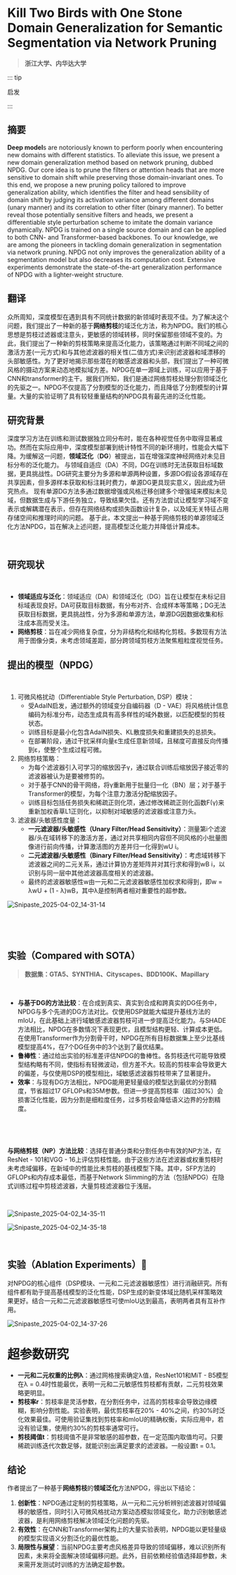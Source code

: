 # Kill Two Birds with One Stone Domain Generalization for Semantic Segmentation via Network Pruning

<ArticleMetadata/>


> **浙江大学、内华达大学**

::: tip

启发

:::

## 摘要

**Deep model**s are notoriously known to perform poorly when encountering new domains with different statistics. To alleviate this issue, we present a new domain generalization method based on network pruning, dubbed NPDG. Our core idea is to prune the filters or attention heads that are more sensitive to domain shift while preserving those domain-invariant ones. To this end, we propose a new pruning policy tailored to improve generalization ability, which identifies the filter and head sensibility of domain shift by judging its activation variance among different domains (unary manner) and its correlation to other filter (binary manner). To better reveal those potentially sensitive filters and heads, we present a differentiable style perturbation scheme to imitate the domain variance dynamically. NPDG is trained on a single source domain and can be applied to both CNN- and Transformer-based backbones. To our knowledge, we are among the pioneers in tackling domain generalization in segmentation via network pruning. NPDG not only improves the generalization ability of a segmentation model but also decreases its computation cost. Extensive experiments demonstrate the state-of-the-art generalization performance of NPDG with a lighter-weight structure.

## 翻译

众所周知，深度模型在遇到具有不同统计数据的新领域时表现不佳。为了解决这个问题，我们提出了一种新的基于**网络剪枝**的域泛化方法，称为NPDG。我们的核心思想是剪枝过滤器或注意头，更敏感的领域转移，同时保留那些领域不变的。为此，我们提出了一种新的剪枝策略来提高泛化能力，该策略通过判断不同域之间的激活方差(一元方式)和与其他滤波器的相关性(二值方式)来识别滤波器和域漂移的头部敏感性。为了更好地揭示那些潜在的敏感滤波器和头部，我们提出了一种可微风格的摄动方案来动态地模拟域方差。NPDG在单一源域上训练，可以应用于基于CNN和transformer的主干。据我们所知，我们是通过网络剪枝处理分割领域泛化的先驱之一。NPDG不仅提高了分割模型的泛化能力，而且降低了分割模型的计算量。大量的实验证明了具有较轻重量结构的NPDG具有最先进的泛化性能。

## 研究背景

‍深度学习方法在训练和测试数据独立同分布时，能在各种视觉任务中取得显著成功。然而在实际应用中，深度模型部署到统计特性不同的新环境时，性能会大幅下降。为缓解这一问题，**领域泛化**（**DG**）被提出，旨在增强深度神经网络对未见目标分布的泛化能力。 与领域自适应（DA）不同，DG在训练时无法获取目标域数据，更具挑战性。DG研究主要分为多源和单源两种设置，多源DG假设各源域存在共享因素，但多源样本获取和标注耗时费力，单源DG更具现实意义，因此成为研究热点。 现有单源DG方法多通过数据增强或风格迁移创建多个增强域来模拟未见域，但数据生成与下游任务独立，导致结果欠佳。还有方法尝试让模型学习域不变表示或解耦潜在表示，但存在网络结构或损失函数设计复杂，以及域无关特征占用存储空间和推理时间的问题。 基于此，本文提出一种基于网络剪枝的单源领域泛化方法NPDG，旨在解决上述问题，提高模型泛化能力并降低计算成本。 

‍

## 研究现状

‍

- **领域适应与泛化**：领域适应（DA）和领域泛化（DG）旨在让模型在未标记目标域表现良好。DA可获取目标数据，有分布对齐、合成样本等策略；DG无法获取目标数据，更具挑战性，分为多源和单源方法，单源DG因数据收集和标注成本高而受关注。
- **网络剪枝**：旨在减少网络复杂度，分为非结构化和结构化剪枝。多数现有方法用于图像分类，未考虑领域差距，部分跨领域剪枝方法聚焦粗粒度视觉任务。





## 提出的模型（NPDG）

‍

1. 可微风格扰动（Differentiable Style Perturbation, DSP）模块：
   - 受AdaIN启发，通过额外的领域变分自编码器（D - VAE）将风格统计信息编码为标准分布，动态生成具有高多样性的域外数据，以匹配模型的剪枝状态。
   - 训练目标是最小化包含AdaIN损失、KL散度损失和重建损失的总损失。
   - 在部署阶段，通过干扰采样向量ε生成任意新领域，且梯度可直接反向传播到ε，使整个生成过程可微。
2. 网络剪枝策略：
   - 为每个滤波器引入可学习的缩放因子γ，通过联合训练后缩放因子接近零的滤波器被认为是要被修剪的。
   - 对于基于CNN的骨干网络，将γ重新用于批量归一化（BN）层；对于基于Transformer的模型，为每个注意力激活分配缩放因子。
   - 训练目标包括任务损失和稀疏正则化项，通过修改稀疏正则化函数F(γ)来重新加权香草L1正则化，以抑制对域敏感的滤波器或注意力头。
3. 滤波器/头敏感性度量：
   - **一元滤波器/头敏感性（Unary Filter/Head Sensitivity）**：测量第i个滤波器/头在域转移下的激活方差，通过对共享相同内容但不同风格的小批量图像进行前向传播，计算激活图的方差并归一化得到wU i。
   - **二元滤波器/头敏感性（Binary Filter/Head Sensitivity）**：考虑域转移下滤波器之间的二元关系，通过计算协方差矩阵并对其行求和得到wB i，以识别与同一层中其他滤波器高度相关的滤波器。
   - 最终的滤波器敏感性w由一元和二元滤波器敏感性加权求和得到，即w = λwU + (1 - λ)wB，其中λ是控制两者相对重要性的超参数。



‍![Snipaste_2025-04-02_14-31-14](https://yangyang666.oss-cn-chengdu.aliyuncs.com/images/Snipaste_2025-04-02_14-31-14.png)

‍

‍

## 实验（Compared with SOTA）

> **数据集：GTA5、SYNTHIA、Cityscapes、BDD100K、Mapillary**

‍

- **与基于DG的方法比较**：在合成到真实、真实到合成和跨真实的DG任务中，NPDG与多个先进的DG方法对比。仅使用DSP就能大幅提升基线方法的mIoU，在此基础上进行域敏感滤波器剪枝可进一步提高泛化能力。与SHADE方法相比，NPDG在多数情况下表现更优，且模型结构更轻、计算成本更低。在使用Transformer作为分割骨干时，NPDG在所有目标数据集上至少比基线模型提高4%，在7个DG任务中的3个达到了最优结果。
- **鲁棒性**：通过给出实验的标准差评估NPDG的鲁棒性。各剪枝迭代可能导致模型结构略有不同，使指标有轻微波动，但方差不大。较高的剪枝率会导致更大的偏差，与仅使用DSP的模型相比，域敏感滤波器剪枝带来了显著提升。
- **效率**：与现有DG方法相比，NPDG能用更轻量级的模型达到最优的分割精度，节省超过17 GFLOPs和35M参数。但进一步提高剪枝率（超过30%）会损害泛化性能，因为分割是细粒度任务，过多剪枝会降低语义边界的分割精度。

‍

‍

‍**与网络剪枝（NP）方法比较**：选择在普通分类和分割任务中有效的NP方法，在ResNet - 101和VGG - 16上评估剪枝性能。由于这些方法在滤波器或权重剪枝时未考虑域偏移，在新域中的性能比未剪枝的基线模型下降。其中，SFP方法的GFLOPs和内存成本最低，而基于Network Slimming的方法（包括NPDG）在隐式训练过程中剪枝滤波器，大量剪枝滤波器位于浅层。

‍

‍![Snipaste_2025-04-02_14-35-11](https://yangyang666.oss-cn-chengdu.aliyuncs.com/images/Snipaste_2025-04-02_14-35-11.png)

‍![Snipaste_2025-04-02_14-35-18](https://yangyang666.oss-cn-chengdu.aliyuncs.com/images/Snipaste_2025-04-02_14-35-18.png)

‍







## 实验（Ablation Experiments）🥇

‍对NPDG的核心组件（DSP模块、一元和二元滤波器敏感性）进行消融研究。所有组件都有助于提高基线模型的泛化性能，DSP生成的新变体域比随机采样策略效果更好。结合一元和二元滤波器敏感性可使mIoU达到最高，表明两者具有互补作用。

‍![Snipaste_2025-04-02_14-37-26](https://yangyang666.oss-cn-chengdu.aliyuncs.com/images/Snipaste_2025-04-02_14-37-26.png)

# ‍超参数研究

- **一元和二元权重的比例λ**：通过网格搜索确定λ值，ResNet101和MiT - B5模型在λ = 0.4时性能最优，表明一元和二元敏感性剪枝都有贡献，二元剪枝效果略更明显。
- **剪枝率r**：剪枝率是灵活参数，在分割任务中，过高的剪枝率会导致边缘模糊，影响分割性能。实验表明，最优剪枝率在20% - 40%之间，约30%时泛化效果最佳。可使用验证集找到剪枝率和mIoU的精确权衡，实际应用中，若没有验证集，使用约30%的剪枝率通常可行。
- **剪枝阈值t**：剪枝阈值不是非常敏感的超参数，在一定范围内取值均可。只要稀疏训练迭代次数足够，就能识别出满足要求的滤波器。一般设置t = 0.1。






## 结论

作者提出了一种基于**网络剪枝**的**领域泛化**方法NPDG，得出以下结论：
1. **创新性**：NPDG通过定制的剪枝策略，从一元和二元分析辨别滤波器对领域偏移的敏感性，同时引入可微风格扰动方案动态模拟领域变化，助力识别敏感滤波器，是利用网络剪枝解决领域泛化问题的先驱。 
2. **有效性**：在CNN和Transformer架构上的大量实验表明，NPDG能以更轻量级的模型实现语义分割泛化的最优性能。 
3. **局限性与展望**：当前NPDG主要考虑风格差异导致的领域偏移，难以识别所有因素，未来将全面解决领域偏移问题。此外，目前依赖经验值选择超参数，未来需开发测试时训练的方法确定超参数。 



































